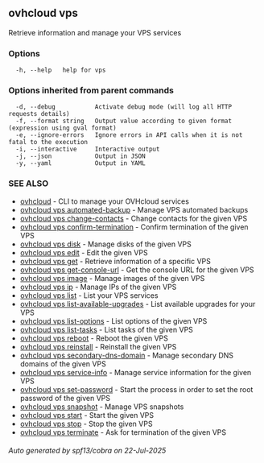## ovhcloud vps

Retrieve information and manage your VPS services

### Options

```
  -h, --help   help for vps
```

### Options inherited from parent commands

```
  -d, --debug           Activate debug mode (will log all HTTP requests details)
  -f, --format string   Output value according to given format (expression using gval format)
  -e, --ignore-errors   Ignore errors in API calls when it is not fatal to the execution
  -i, --interactive     Interactive output
  -j, --json            Output in JSON
  -y, --yaml            Output in YAML
```

### SEE ALSO

* [ovhcloud](ovhcloud.md)	 - CLI to manage your OVHcloud services
* [ovhcloud vps automated-backup](ovhcloud_vps_automated-backup.md)	 - Manage VPS automated backups
* [ovhcloud vps change-contacts](ovhcloud_vps_change-contacts.md)	 - Change contacts for the given VPS
* [ovhcloud vps confirm-termination](ovhcloud_vps_confirm-termination.md)	 - Confirm termination of the given VPS
* [ovhcloud vps disk](ovhcloud_vps_disk.md)	 - Manage disks of the given VPS
* [ovhcloud vps edit](ovhcloud_vps_edit.md)	 - Edit the given VPS
* [ovhcloud vps get](ovhcloud_vps_get.md)	 - Retrieve information of a specific VPS
* [ovhcloud vps get-console-url](ovhcloud_vps_get-console-url.md)	 - Get the console URL for the given VPS
* [ovhcloud vps image](ovhcloud_vps_image.md)	 - Manage images of the given VPS
* [ovhcloud vps ip](ovhcloud_vps_ip.md)	 - Manage IPs of the given VPS
* [ovhcloud vps list](ovhcloud_vps_list.md)	 - List your VPS services
* [ovhcloud vps list-available-upgrades](ovhcloud_vps_list-available-upgrades.md)	 - List available upgrades for your VPS
* [ovhcloud vps list-options](ovhcloud_vps_list-options.md)	 - List options of the given VPS
* [ovhcloud vps list-tasks](ovhcloud_vps_list-tasks.md)	 - List tasks of the given VPS
* [ovhcloud vps reboot](ovhcloud_vps_reboot.md)	 - Reboot the given VPS
* [ovhcloud vps reinstall](ovhcloud_vps_reinstall.md)	 - Reinstall the given VPS
* [ovhcloud vps secondary-dns-domain](ovhcloud_vps_secondary-dns-domain.md)	 - Manage secondary DNS domains of the given VPS
* [ovhcloud vps service-info](ovhcloud_vps_service-info.md)	 - Manage service information for the given VPS
* [ovhcloud vps set-password](ovhcloud_vps_set-password.md)	 - Start the process in order to set the root password of the given VPS
* [ovhcloud vps snapshot](ovhcloud_vps_snapshot.md)	 - Manage VPS snapshots
* [ovhcloud vps start](ovhcloud_vps_start.md)	 - Start the given VPS
* [ovhcloud vps stop](ovhcloud_vps_stop.md)	 - Stop the given VPS
* [ovhcloud vps terminate](ovhcloud_vps_terminate.md)	 - Ask for termination of the given VPS

###### Auto generated by spf13/cobra on 22-Jul-2025
